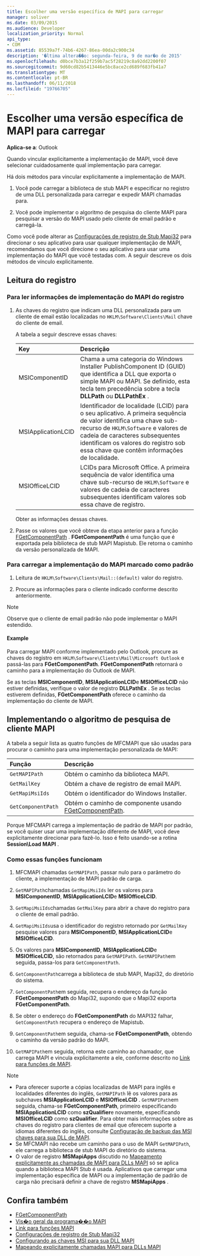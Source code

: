 ```yaml
---
title: Escolher uma versão específica de MAPI para carregar
manager: soliver
ms.date: 03/09/2015
ms.audience: Developer
localization_priority: Normal
api_type:
- COM
ms.assetid: 85539a7f-74b6-4267-86ea-00da2c900c34
description: '�ltima altera��o: segunda-feira, 9 de mar�o de 2015'
ms.openlocfilehash: d0bce7b3a12f259b7ac5f28219c8a92dd2200f07
ms.sourcegitcommit: 9d60cd82b5413446e5bc8ace2cd689f683fb41a7
ms.translationtype: MT
ms.contentlocale: pt-BR
ms.lasthandoff: 06/11/2018
ms.locfileid: "19766705"
---
```

# <a name="choose-a-specific-version-of-mapi-to-load"></a>Escolher uma versão específica de MAPI para carregar

**Aplica-se a**: Outlook 
  
Quando vincular explicitamente a implementação de MAPI, você deve selecionar cuidadosamente qual implementação para carregar. 
  
Há dois métodos para vincular explicitamente a implementação de MAPI. 
  
1. Você pode carregar a biblioteca de stub MAPI e especificar no registro de uma DLL personalizada para carregar e expedir MAPI chamadas para.
    
2. Você pode implementar o algoritmo de pesquisa do cliente MAPI para pesquisar a versão do MAPI usado pelo cliente de email padrão e carregá-la.
    
Como você pode alterar as [Configurações de registro de Stub Mapi32](http://msdn.microsoft.com/en-us/library/ms531218%28EXCHG.10%29.aspx) para direcionar o seu aplicativo para usar qualquer implementação de MAPI, recomendamos que você direcione o seu aplicativo para usar uma implementação do MAPI que você testadas com. A seguir descreve os dois métodos de vínculo explicitamente. 
  
## <a name="reading-from-the-registry"></a>Leitura do registro

### <a name="to-read-mapi-implementation-information-from-the-registry"></a>Para ler informações de implementação do MAPI do registro

1. As chaves do registro que indicam uma DLL personalizada para um cliente de email estão localizadas no `HKLM\Software\Clients\Mail` chave do cliente de email. 
    
   A tabela a seguir descreve essas chaves:
    
   |**Key**|**Descrição**|
   |:-----|:-----|
   |MSIComponentID  <br/> |Chama a uma categoria do Windows Installer PublishComponent ID (GUID) que identifica a DLL que exporta o simple MAPI ou MAPI. Se definido, esta tecla tem precedência sobre a tecla **DLLPath** ou **DLLPathEx** .  <br/> |
   |MSIApplicationLCID  <br/> |Identificador de localidade (LCID) para o seu aplicativo. A primeira sequência de valor identifica uma chave sub-recurso de `HKLM\Software` e valores de cadeia de caracteres subsequentes identificam os valores do registro sob essa chave que contêm informações de localidade.  <br/> |
   |MSIOfficeLCID  <br/> |LCIDs para Microsoft Office. A primeira sequência de valor identifica uma chave sub-recurso de `HKLM\Software` e valores de cadeia de caracteres subsequentes identificam valores sob essa chave de registro.  <br/> |
   
   Obter as informações dessas chaves.
    
2. Passe os valores que você obteve da etapa anterior para a função [FGetComponentPath](fgetcomponentpath.md) . **FGetComponentPath** é uma função que é exportada pela biblioteca de stub MAPI Mapistub. Ele retorna o caminho da versão personalizada de MAPI. 


### <a name="to-load-the-implementation-of-mapi-marked-as-default"></a>Para carregar a implementação do MAPI marcado como padrão

1. Leitura de `HKLM\Software\Clients\Mail::(default)` valor do registro. 
    
2. Procure as informações para o cliente indicado conforme descrito anteriormente.
    
> [!NOTE]
> Observe que o cliente de email padrão não pode implementar o MAPI estendido. 
  
#### <a name="example"></a>Example

Para carregar MAPI conforme implementado pelo Outlook, procure as chaves do registro em `HKLM\Software\Clients\Mail\Microsoft Outlook` e passá-las para **FGetComponentPath**. **FGetComponentPath** retornará o caminho para a implementação do Outlook de MAPI. 
  
Se as teclas **MSIComponentID**, **MSIApplicationLCID**e **MSIOfficeLCID** não estiver definidas, verifique o valor de registro **DLLPathEx** . Se as teclas estiverem definidas, **FGetComponentPath** oferece o caminho da implementação do cliente de MAPI. 
  
## <a name="implementing-the-mapi-client-lookup-algorithm"></a>Implementando o algoritmo de pesquisa de cliente MAPI

A tabela a seguir lista as quatro funções de MFCMAPI que são usadas para procurar o caminho para uma implementação personalizada de MAPI:
  
|**Função**|**Descrição**|
|:-----|:-----|
| `GetMAPIPath` <br/> |Obtém o caminho da biblioteca MAPI.  <br/> |
| `GetMailKey` <br/> |Obtém a chave de registro de email MAPI.  <br/> |
| `GetMapiMsiIds` <br/> |Obtém o identificador do Windows Installer.  <br/> |
| `GetComponentPath` <br/> |Obtém o caminho de componente usando [FGetComponentPath](fgetcomponentpath.md).  <br/> |
   
Porque MFCMAPI carrega a implementação de padrão de MAPI por padrão, se você quiser usar uma implementação diferente de MAPI, você deve explicitamente direcionar para fazê-lo. Isso é feito usando-se a rotina **Session\Load MAPI** . 
  
### <a name="how-these-functions-work"></a>Como essas funções funcionam

1. MFCMAPI chamadas `GetMAPIPath`, passar nulo para o parâmetro do cliente, a implementação de MAPI padrão de carga.
    
2.  `GetMAPIPath`chamadas `GetMapiMsiIds` ler os valores para **MSIComponentID**, **MSIApplicationLCID**e **MSIOfficeLCID**.
    
3.  `GetMapiMsiIds`chamadas `GetMailKey` para abrir a chave do registro para o cliente de email padrão. 
    
4.  `GetMapiMsiIds`usa o identificador do registro retornado por `GetMailKey` pesquise valores para **MSIComponentID**, **MSIApplicationLCID**e **MSIOfficeLCID**.
    
5. Os valores para **MSIComponentID**, **MSIApplicationLCID**e **MSIOfficeLCID**, são retornados para `GetMAPIPath`.  `GetMAPIPath`em seguida, passa-los para `GetComponentPath`.
    
6.  `GetComponentPath`carrega a biblioteca de stub MAPI, Mapi32, do diretório do sistema. 
    
7.  `GetComponentPath`em seguida, recupera o endereço da função **FGetComponentPath** do Mapi32, supondo que o Mapi32 exporta **FGetComponentPath**.
    
8. Se obter o endereço do **FGetComponentPath** do MAPI32 falhar, `GetComponentPath` recupera o endereço de Mapistub. 
    
9.  `GetComponentPath`em seguida, chama-se **FGetComponentPath**, obtendo o caminho da versão padrão do MAPI.
    
10.  `GetMAPIPath`em seguida, retorna este caminho ao chamador, que carrega MAPI e vincula explicitamente a ele, conforme descrito no [Link para funções de MAPI](how-to-link-to-mapi-functions.md).
    
> [!NOTE] 
> - Para oferecer suporte a cópias localizadas de MAPI para inglês e localidades diferentes do inglês, `GetMAPIPath` lê os valores para as subchaves **MSIApplicationLCID** e **MSIOfficeLCID** .  `GetMAPIPath`em seguida, chama-se **FGetComponentPath**, primeiro especificando **MSIApplicationLCID** como **szQualifier**e novamente, especificando **MSIOfficeLCID** como **szQualifier**. Para obter mais informações sobre as chaves do registro para clientes de email que oferecem suporte a idiomas diferentes do inglês, consulte [Configuração de backup das MSI chaves para sua DLL de MAPI](http://msdn.microsoft.com/en-us/library/ee909494%28VS.85%29.aspx).   
> - Se MFCMAPI não recebe um caminho para o uso de MAPI `GetMAPIPath`, ele carrega a biblioteca de stub MAPI do diretório do sistema.
> - O valor de registro **MSMapiApps** discutido no [Mapeamento explicitamente as chamadas de MAPI para DLLs MAPI](http://msdn.microsoft.com/en-us/library/ee909490%28VS.85%29.aspx) só se aplica quando a biblioteca MAPI Stub é usada. Aplicativos que carregar uma implementação específica de MAPI ou a implementação de padrão de carga não precisará definir a chave de registro **MSMapiApps** . 
    
## <a name="see-also"></a>Confira também

- [FGetComponentPath](fgetcomponentpath.md)
- [Vis�o geral da programa��o MAPI](mapi-programming-overview.md)
- [Link para funções MAPI](how-to-link-to-mapi-functions.md)
- [Configurações de registro de Stub Mapi32](http://msdn.microsoft.com/en-us/library/ms531218%28EXCHG.10%29.aspx)
- [Configurando as chaves MSI para sua DLL MAPI](http://msdn.microsoft.com/en-us/library/ee909494%28VS.85%29.aspx)
- [Mapeando explicitamente chamadas MAPI para DLLs MAPI](http://msdn.microsoft.com/en-us/library/ee909490%28VS.85%29.aspx)

